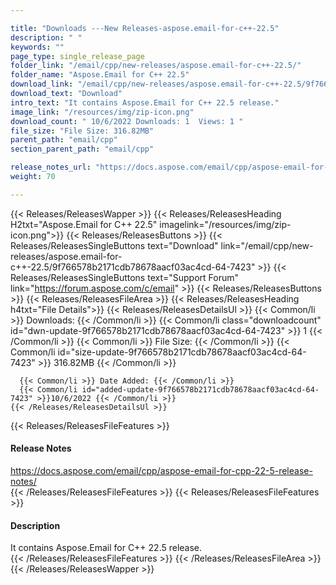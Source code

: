 ```yaml
---

title: "Downloads ---New Releases-aspose.email-for-c++-22.5"
description: " "
keywords: ""
page_type: single_release_page
folder_link: "/email/cpp/new-releases/aspose.email-for-c++-22.5/"
folder_name: "Aspose.Email for C++ 22.5"
download_link: "/email/cpp/new-releases/aspose.email-for-c++-22.5/9f766578b2171cdb78678aacf03ac4cd-64-7423"
download_text: "Download"
intro_text: "It contains Aspose.Email for C++ 22.5 release."
image_link: "/resources/img/zip-icon.png"
download_count: " 10/6/2022 Downloads: 1  Views: 1 "
file_size: "File Size: 316.82MB"
parent_path: "email/cpp"
section_parent_path: "email/cpp"

release_notes_url: "https://docs.aspose.com/email/cpp/aspose-email-for-cpp-22-5-release-notes/"
weight: 70

---
```


{{< Releases/ReleasesWapper >}}
  {{< Releases/ReleasesHeading H2txt="Aspose.Email for C++ 22.5" imagelink="/resources/img/zip-icon.png">}}
  {{< Releases/ReleasesButtons >}}
    {{< Releases/ReleasesSingleButtons text="Download" link="/email/cpp/new-releases/aspose.email-for-c++-22.5/9f766578b2171cdb78678aacf03ac4cd-64-7423" >}}
    {{< Releases/ReleasesSingleButtons text="Support Forum" link="https://forum.aspose.com/c/email" >}}
  {{< Releases/ReleasesButtons >}}
  {{< Releases/ReleasesFileArea >}}
    {{< Releases/ReleasesHeading h4txt="File Details">}}
    {{< Releases/ReleasesDetailsUl >}}
      {{< Common/li >}} Downloads: {{< /Common/li >}}
      {{< Common/li class="downloadcount" id="dwn-update-9f766578b2171cdb78678aacf03ac4cd-64-7423" >}} 1 {{< /Common/li >}}
      {{< Common/li >}} File Size: {{< /Common/li >}}
      {{< Common/li id="size-update-9f766578b2171cdb78678aacf03ac4cd-64-7423" >}} 316.82MB {{< /Common/li >}}

      {{< Common/li >}} Date Added: {{< /Common/li >}}
      {{< Common/li id="added-update-9f766578b2171cdb78678aacf03ac4cd-64-7423" >}}10/6/2022 {{< /Common/li >}}
    {{< /Releases/ReleasesDetailsUl >}}

  {{< Releases/ReleasesFileFeatures >}}
      <h4>Release Notes</h4><div><a href='https://docs.aspose.com/email/cpp/aspose-email-for-cpp-22-5-release-notes/'>https://docs.aspose.com/email/cpp/aspose-email-for-cpp-22-5-release-notes/</a></div>
  {{< /Releases/ReleasesFileFeatures >}}
  {{< Releases/ReleasesFileFeatures >}}
      <h4>Description</h4><div class="HTMLDescription">It contains Aspose.Email for C++ 22.5 release.</div>
  {{< /Releases/ReleasesFileFeatures >}}
 {{< /Releases/ReleasesFileArea >}}
{{< /Releases/ReleasesWapper >}}


